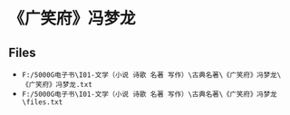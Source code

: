 # 《广笑府》冯梦龙

## Files

- `F:/5000G电子书\I01-文学（小说 诗歌 名著 写作）\古典名著\《广笑府》冯梦龙\《广笑府》冯梦龙.txt`
- `F:/5000G电子书\I01-文学（小说 诗歌 名著 写作）\古典名著\《广笑府》冯梦龙\files.txt`
